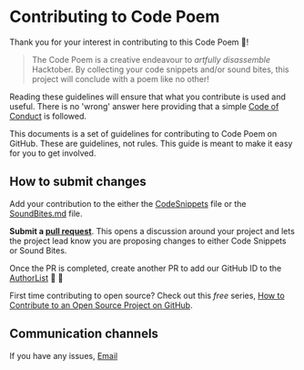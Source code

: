 # Contributing to Code Poem

Thank you for your interest in contributing to this Code Poem :tada:! 

>The Code Poem is a creative endeavour to *artfully disassemble* Hacktober. By collecting your code snippets and/or sound bites, this project will conclude with a poem like no other! 

Reading these guidelines will ensure that what you contribute is used and useful. There is no 'wrong' answer here providing that a simple [Code of Conduct](https://github.com/Wentale/hacktoberfest_code_poem/blob/master/CODE_OF_CONDUCT.md) is followed.

This documents is a set of guidelines for contributing to Code Poem on GitHub. These are guidelines, not rules. This guide is meant to make it easy for you to get involved.

## How to submit changes

Add your contribution to the either the [CodeSnippets](https://github.com/Wentale/hacktoberfest_code_poem/blob/master/CodeSnippets) file or the [SoundBites.md](https://github.com/Wentale/hacktoberfest_code_poem/blob/master/SoundBites.md) file.

**Submit a [pull request](https://help.github.com/articles/proposing-changes-to-a-project-with-pull-requests/)**. This opens a discussion around your project and lets the project lead know you are proposing changes to either Code Snippets or Sound Bites.

Once the PR is completed, create another PR to add our GitHub ID to the [AuthorList](https://github.com/Wentale/hacktoberfest_code_poem/blob/master/AuthorList) :clap: :clap:

First time contributing to open source? Check out this *free* series, [How to Contribute to an Open Source Project on GitHub](https://egghead.io/series/how-to-contribute-to-an-open-source-project-on-github).

## Communication channels

If you have any issues, [Email](mailto:wen.ta.say@gmail.com)
